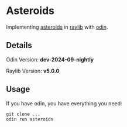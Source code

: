 # Asteroids 

Implementing [asteroids](https://www.youtube.com/watch?v=BgloG8yt-jA) 
in [raylib](https://www.raylib.com/) 
with [odin](https://odin-lang.org/).

## Details 

Odin Version: **dev-2024-09-nightly**

Raylib Version: **v5.0.0**

## Usage 

If you have odin, you have everything you need: 

```
git clone ...
odin run asteroids 
```
